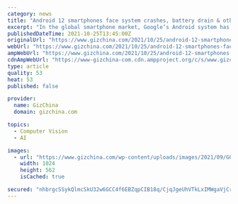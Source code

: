 ```yaml
---
category: news
title: "Android 12 smartphones face system crashes, battery drain & other bugs after update"
excerpt: "In the global smartphone market, Google’s Android system has always occupied the vast majority of the market share. Some time ago, Google officially released the"
publishedDateTime: 2021-10-25T13:45:00Z
originalUrl: "https://www.gizchina.com/2021/10/25/android-12-smartphones-face-system-crashes-battery-drain-other-bugs-after-update/"
webUrl: "https://www.gizchina.com/2021/10/25/android-12-smartphones-face-system-crashes-battery-drain-other-bugs-after-update/"
ampWebUrl: "https://www.gizchina.com/2021/10/25/android-12-smartphones-face-system-crashes-battery-drain-other-bugs-after-update/amp/"
cdnAmpWebUrl: "https://www-gizchina-com.cdn.ampproject.org/c/s/www.gizchina.com/2021/10/25/android-12-smartphones-face-system-crashes-battery-drain-other-bugs-after-update/amp/"
type: article
quality: 53
heat: 53
published: false

provider:
  name: GizChina
  domain: gizchina.com

topics:
  - Computer Vision
  - AI

images:
  - url: "https://www.gizchina.com/wp-content/uploads/images/2021/09/GOOGLEISA-1024x562.jpg"
    width: 1024
    height: 562
    isCached: true

secured: "nhbrgcSSykQlmcSkU32w6GCC4f6EBZqpCIB18q/CjqJgeUhVTkLxIMWgaVjCrUrHcYrbTEbHa9xw2SrTIQqCXt7Q7JSu/5UE3dhl0uaDIvLjBePDAixfR/sViA9OpxzkP0k/7GgEewV3WyfZTugEl3/GZ6HaJdaj0WZVMP51NpBkMYSXlif0WBg4h5q397DKwnf0yvMu7jySGp8iyGk9PbS+uo73NcDLQzawYZWk5jGYcgGCgK8q6ZDx8M3/oLGYPVw1EjHZAEUULXydjWq1IoobiMyuVUGAhQKyxmdo0MV3omdsZvDXI8PozXq/p93VnidvNY3lo7/qE90itCV4hS9Jv7JzSNPxtdDvzlR8mqQ=;k/wVX7YyRWnRlyvkkNqLNg=="
---
```


